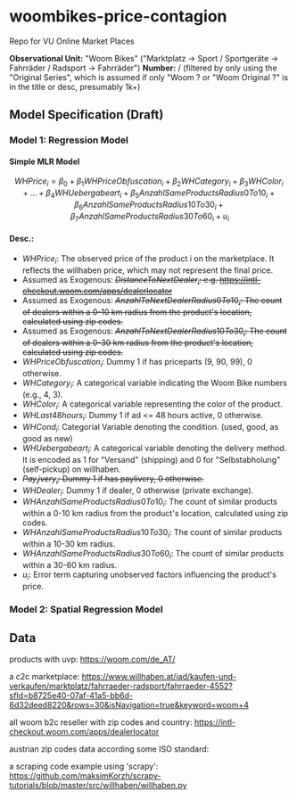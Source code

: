 # woombikes-price-contagion
Repo for VU Online Market Places

**Observational Unit:** "Woom Bikes" ("Marktplatz -> Sport / Sportgeräte -> Fahrräder / Radsport -> Fahrräder")
**Number:** / (filtered by only using the "Original Series", which is assumed if only "Woom ? or "Woom Original ?" is in the title or desc, presumably 1k+)

## Model Specification (Draft)

### Model 1: Regression Model

#### Simple MLR Model 

$$
WHPrice_i = \beta_0 + \beta_1 WHPriceObfuscation_i + \beta_2 WHCategory_i + \beta_3 WHColor_i + ... + \beta_4 WHUebergabeart_i + \beta_5 AnzahlSameProductsRadius0To10_i + \beta_6 AnzahlSameProductsRadius10To30_i + \beta_7 AnzahlSameProductsRadius30To60_i + u_i
$$

#### Desc.:
- $WHPrice_i$: The observed price of the product i on the marketplace. It reflects the willhaben price, which may not represent the final price.
- Assumed as Exogenous: ~~$DistanceToNextDealer_i$: e.g. https://intl-checkout.woom.com/apps/dealerlocator~~
- Assumed as Exogenous: ~~$AnzahlToNextDealerRadius0To10_i$: The count of dealers within a 0-10 km radius from the product's location, calculated using zip codes.~~
- Assumed as Exogenous: ~~$AnzahlToNextDealerRadius10To30_i$: The count of dealers within a 0-30 km radius from the product's location, calculated using zip codes.~~
- $WHPriceObfuscation_i$: Dummy 1 if has priceparts (9, 90, 99), 0 otherwise.
- $WHCategory_i$: A categorical variable indicating the Woom Bike numbers (e.g., 4, 3).
- $WHColor_i$: A categorical variable representing the color of the product.
- $WHLast48hours_i$: Dummy 1 if ad <= 48 hours active, 0 otherwise.
- $WHCond_i$: Categorial Variable denoting the condition. (used, good, as good as new)
- $WHUebergabeart_i$: A categorical variable denoting the delivery method. It is encoded as 1 for "Versand" (shipping) and 0 for "Selbstabholung" (self-pickup) on willhaben.
- ~~$Pay_livery_i$: Dummy 1 if has paylivery, 0 otherwise.~~
- $WHDealer_i$: Dummy 1 if dealer, 0 otherwise (private exchange).
- $WHAnzahlSameProductsRadius0To10_i$: The count of similar products within a 0-10 km radius from the product's location, calculated using zip codes.
- $WHAnzahlSameProductsRadius10To30_i$: The count of similar products within a 10-30 km radius.
- $WHAnzahlSameProductsRadius30To60_i$: The count of similar products within a 30-60 km radius.
- $u_i$: Error term capturing unobserved factors influencing the product's price.

### Model 2: Spatial Regression Model



## Data

products with uvp: https://woom.com/de_AT/

a c2c marketplace: https://www.willhaben.at/iad/kaufen-und-verkaufen/marktplatz/fahrraeder-radsport/fahrraeder-4552?sfId=b8725e40-07af-41a5-bb6d-6d32deed8220&rows=30&isNavigation=true&keyword=woom+4

all woom b2c reseller with zip codes and country: https://intl-checkout.woom.com/apps/dealerlocator

austrian zip codes data according some ISO standard:  

a scraping code example using 'scrapy': https://github.com/maksimKorzh/scrapy-tutorials/blob/master/src/willhaben/willhaben.py



